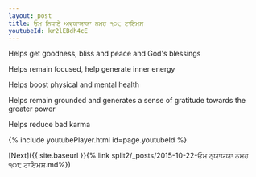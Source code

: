 ```yaml
---
layout: post
title: ਓਮ ਨਿਧਾਏ ਅਵਯਾਯਾਯਾ ਨਮਹ ੧੦੮ ਟਾਇਮਸ
youtubeId: kr2lEBdh4cE
---
```

 
 
Helps get goodness, bliss and peace and God's blessings
 
Helps remain focused, help generate inner energy 
 
Helps boost physical and mental health 
 
Helps remain grounded and generates a sense of gratitude towards the greater power 
 
Helps reduce bad karma
 
 
 
 


{% include youtubePlayer.html id=page.youtubeId %}
 
[Next]({{ site.baseurl }}{% link  split2/_posts/2015-10-22-ਓਮ ਨ੍ਯਾਯਯਾ ਨਮਹ ੧੦੮ ਟਾਇਮਸ.md%})
 
